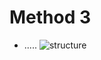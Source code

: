 # Method 3

- .....
![structure](https://github.com/ivaste/AlzheimerPrediction/blob/master/Documentation/Method3Code.png?raw=true)
